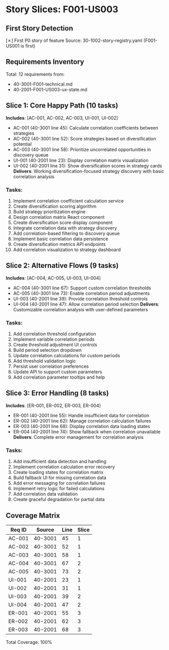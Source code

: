 # Story Slices: F001-US003

## First Story Detection
[✗] First P0 story of feature
Source: 30-1002-story-registry.yaml (F001-US001 is first)

## Requirements Inventory
Total: 12 requirements from:
- 40-3001-F001-technical.md
- 40-2001-F001-US003-ux-state.md

## Slice 1: Core Happy Path (10 tasks)
**Includes**: [AC-001, AC-002, AC-003, UI-001, UI-002]
- AC-001 (40-3001 line 45): Calculate correlation coefficients between strategies
- AC-002 (40-3001 line 52): Score strategies based on diversification potential
- AC-003 (40-3001 line 58): Prioritize uncorrelated opportunities in discovery queue
- UI-001 (40-2001 line 23): Display correlation matrix visualization
- UI-002 (40-2001 line 31): Show diversification scores in strategy cards
**Delivers**: Working diversification-focused strategy discovery with basic correlation analysis

### Tasks:
1. Implement correlation coefficient calculation service
2. Create diversification scoring algorithm
3. Build strategy prioritization engine
4. Design correlation matrix React component
5. Create diversification score display component
6. Integrate correlation data with strategy discovery
7. Add correlation-based filtering to discovery queue
8. Implement basic correlation data persistence
9. Create diversification metrics API endpoints
10. Add correlation visualization to strategy dashboard

## Slice 2: Alternative Flows (9 tasks)
**Includes**: [AC-004, AC-005, UI-003, UI-004]
- AC-004 (40-3001 line 67): Support custom correlation thresholds
- AC-005 (40-3001 line 73): Enable correlation period adjustments
- UI-003 (40-2001 line 39): Provide correlation threshold controls
- UI-004 (40-2001 line 47): Allow correlation period selection
**Delivers**: Customizable correlation analysis with user-defined parameters

### Tasks:
1. Add correlation threshold configuration
2. Implement variable correlation periods
3. Create threshold adjustment UI controls
4. Build period selection dropdown
5. Update correlation calculations for custom periods
6. Add threshold validation logic
7. Persist user correlation preferences
8. Update API to support custom parameters
9. Add correlation parameter tooltips and help

## Slice 3: Error Handling (8 tasks)
**Includes**: [ER-001, ER-002, ER-003, ER-004]
- ER-001 (40-2001 line 55): Handle insufficient data for correlation
- ER-002 (40-2001 line 62): Manage correlation calculation failures
- ER-003 (40-2001 line 68): Display correlation data loading states
- ER-004 (40-2001 line 74): Show fallback when correlation unavailable
**Delivers**: Complete error management for correlation analysis

### Tasks:
1. Add insufficient data detection and handling
2. Implement correlation calculation error recovery
3. Create loading states for correlation matrix
4. Build fallback UI for missing correlation data
5. Add error messaging for correlation failures
6. Implement retry logic for failed calculations
7. Add correlation data validation
8. Create graceful degradation for partial data

## Coverage Matrix
| Req ID | Source | Line | Slice |
|--------|--------|------|-------|
| AC-001 | 40-3001 | 45 | 1 |
| AC-002 | 40-3001 | 52 | 1 |
| AC-003 | 40-3001 | 58 | 1 |
| AC-004 | 40-3001 | 67 | 2 |
| AC-005 | 40-3001 | 73 | 2 |
| UI-001 | 40-2001 | 23 | 1 |
| UI-002 | 40-2001 | 31 | 1 |
| UI-003 | 40-2001 | 39 | 2 |
| UI-004 | 40-2001 | 47 | 2 |
| ER-001 | 40-2001 | 55 | 3 |
| ER-002 | 40-2001 | 62 | 3 |
| ER-003 | 40-2001 | 68 | 3 |

Total Coverage: 100%